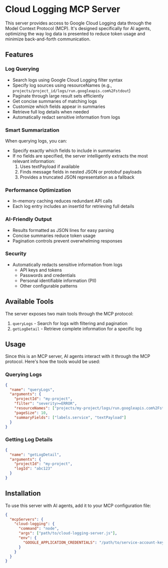 # Cloud Logging MCP Server

This server provides access to Google Cloud Logging data through the Model Context Protocol (MCP). It's designed
specifically for AI agents, optimizing the way log data is presented to reduce token usage and minimize back-and-forth
communication.

## Features

### Log Querying

- Search logs using Google Cloud Logging filter syntax
- Specify log sources using resourceNames (e.g., `projects/project_id/logs/run.googleapis.com%2Fstdout`)
- Paginate through large result sets efficiently
- Get concise summaries of matching logs
- Customize which fields appear in summaries
- Retrieve full log details when needed
- Automatically redact sensitive information from logs

### Smart Summarization

When querying logs, you can:

- Specify exactly which fields to include in summaries
- If no fields are specified, the server intelligently extracts the most relevant information:
  1. Uses textPayload if available
  2. Finds message fields in nested JSON or protobuf payloads
  3. Provides a truncated JSON representation as a fallback

### Performance Optimization

- In-memory caching reduces redundant API calls
- Each log entry includes an insertId for retrieving full details

### AI-Friendly Output

- Results formatted as JSON lines for easy parsing
- Concise summaries reduce token usage
- Pagination controls prevent overwhelming responses

### Security

- Automatically redacts sensitive information from logs
  - API keys and tokens
  - Passwords and credentials
  - Personal identifiable information (PII)
  - Other configurable patterns

## Available Tools

The server exposes two main tools through the MCP protocol:

1. `queryLogs` - Search for logs with filtering and pagination
2. `getLogDetail` - Retrieve complete information for a specific log

## Usage

Since this is an MCP server, AI agents interact with it through the MCP protocol. Here's how the tools would be used:

### Querying Logs

```json
{
  "name": "queryLogs",
  "arguments": {
    "projectId": "my-project",
    "filter": "severity>=ERROR",
    "resourceNames": ["projects/my-project/logs/run.googleapis.com%2Fstdout"],
    "pageSize": 10,
    "summaryFields": ["labels.service", "textPayload"]
  }
}
```

### Getting Log Details

```json
{
  "name": "getLogDetail",
  "arguments": {
    "projectId": "my-project",
    "logId": "abc123"
  }
}
```

## Installation

To use this server with AI agents, add it to your MCP configuration file:

```json
{
  "mcpServers": {
    "cloud-logging": {
      "command": "node",
      "args": ["path/to/cloud-logging-server.js"],
      "env": {
        "GOOGLE_APPLICATION_CREDENTIALS": "/path/to/service-account-key.json"
      }
    }
  }
}
```
